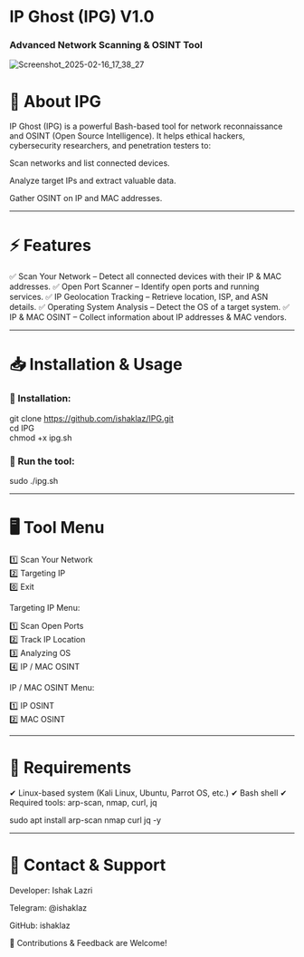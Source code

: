 # IP Ghost (IPG) V1.0

### Advanced Network Scanning & OSINT Tool

![Screenshot_2025-02-16_17_38_27](https://github.com/user-attachments/assets/8469bceb-a2ec-4496-98d3-5eec7f7a2bb3)


# 🔹 About IPG

IP Ghost (IPG) is a powerful Bash-based tool for network reconnaissance and OSINT (Open Source Intelligence).
It helps ethical hackers, cybersecurity researchers, and penetration testers to:

Scan networks and list connected devices.

Analyze target IPs and extract valuable data.

Gather OSINT on IP and MAC addresses.



---

# ⚡ Features

✅ Scan Your Network – Detect all connected devices with their IP & MAC addresses.
✅ Open Port Scanner – Identify open ports and running services.
✅ IP Geolocation Tracking – Retrieve location, ISP, and ASN details.
✅ Operating System Analysis – Detect the OS of a target system.
✅ IP & MAC OSINT – Collect information about IP addresses & MAC vendors.


---

# 📥 Installation & Usage

### 🔹 Installation:

git clone https://github.com/ishaklaz/IPG.git  
cd IPG  
chmod +x ipg.sh

### 🔹 Run the tool:

sudo ./ipg.sh


---

# 🖥️ Tool Menu

1️⃣ Scan Your Network  
2️⃣ Targeting IP  
0️⃣ Exit

Targeting IP Menu:

1️⃣ Scan Open Ports  
2️⃣ Track IP Location  
3️⃣ Analyzing OS  
4️⃣ IP / MAC OSINT

IP / MAC OSINT Menu:

1️⃣ IP OSINT  
2️⃣ MAC OSINT


---

# 🔧 Requirements

✔ Linux-based system (Kali Linux, Ubuntu, Parrot OS, etc.)
✔ Bash shell
✔ Required tools: arp-scan, nmap, curl, jq

sudo apt install arp-scan nmap curl jq -y


---

# 📩 Contact & Support

Developer: Ishak Lazri

Telegram: @ishaklaz

GitHub: ishaklaz


🚀 Contributions & Feedback are Welcome!

